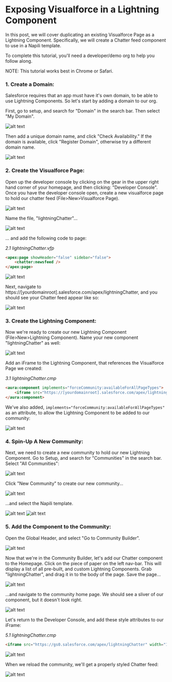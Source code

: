 # Exposing Visualforce in a Lightning Component

In this post, we will cover duplicating an existing Visualforce Page as a Lightning Component. Specifically, we will create a Chatter feed component to use in a Napili template.

To complete this tutorial, you'll need a developer/demo org to help you follow along.

NOTE: This tutorial works best in Chrome or Safari.

### 1. Create a Domain:

Salesforce requires that an app must have it's own domain, to be able to use Lightning Components. So let's start by adding a domain to our org.

First, go to setup, and search for "Domain" in the search bar. Then select "My Domain".

![alt text](https://s3-us-west-2.amazonaws.com/salesforcejeff/component2/1.png)

Then add a unique domain name, and click "Check Availability." If the domain is available, click "Register Domain", otherwise try a different domain name.

![alt text](https://s3-us-west-2.amazonaws.com/salesforcejeff/component2/2.png)

### 2. Create the Visualforce Page:

Open up the developer console by clicking on the gear in the upper right hand corner of your homepage, and then clicking: "Developer Console". Once you have the developer console open, create a new visualforce page to hold our chatter feed (File>New>Visualforce Page).

![alt text](https://s3-us-west-2.amazonaws.com/salesforcejeff/component1/1.png)

Name the file, "lightningChatter"...

![alt text](https://s3-us-west-2.amazonaws.com/salesforcejeff/component1/2.png)

... and add the following code to page:

*2.1 lightningChatter.vfp*

```html
<apex:page showHeader="false" sidebar="false">
    <chatter:newsfeed />
</apex:page>
```

![alt text](http://i.imgur.com/Zvx6Utf.jpg)

Next, navigate to https://[yourdomainroot].salesforce.com/apex/lightningChatter, and you should see your Chatter feed appear like so:

![alt text](https://s3-us-west-2.amazonaws.com/salesforcejeff/component1/3.2.png)

### 3. Create the Lightning Component:

Now we're ready to create our new Lightning Component (File>New>Lightning Component). Name your new component "lightningChatter" as well:

![alt text](https://s3-us-west-2.amazonaws.com/salesforcejeff/component1/4.png)

Add an iFrame to the Lightning Component, that references the Visualforce Page we created:

*3.1 lightningChatter.cmp*

```html
<aura:component implements="forceCommunity:availableForAllPageTypes">
    <iframe src="https://[yourdomainroot].salesforce.com/apex/lightningChatter"/>
</aura:component>
```

We've also added, ```implements="forceCommunity:availableForAllPageTypes"``` as an attribute, to allow the Lightning Component to be added to our community:

![alt text](https://s3-us-west-2.amazonaws.com/salesforcejeff/component1/6.png)

### 4. Spin-Up A New Community:

Next, we need to create a new community to hold our new Lightning Component. Go to Setup, and search for "Communities" in the search bar. Select "All Communities":

![alt text](https://s3-us-west-2.amazonaws.com/salesforcejeff/component1/7.png)

Click "New Community" to create our new community...

![alt text](https://s3-us-west-2.amazonaws.com/salesforcejeff/component1/8.png)

...and select the Napili template.

![alt text](https://s3-us-west-2.amazonaws.com/salesforcejeff/component1/9.png)
![alt text](https://s3-us-west-2.amazonaws.com/salesforcejeff/component1/10.png)

### 5. Add the Component to the Community:

Open the Global Header, and select "Go to Community Builder".

![alt text](https://s3-us-west-2.amazonaws.com/salesforcejeff/component1/11.png)

Now that we're in the Community Builder, let's add our Chatter component to the Homepage. Click on the piece of paper on the left nav-bar. This will display a list of all pre-built, and custom Lightning Components. Grab "lightningChatter", and drag it in to the body of the page. Save the page...

![alt text](https://s3-us-west-2.amazonaws.com/salesforcejeff/component1/13.png)

...and navigate to the community home page. We should see a sliver of our component, but it doesn't look right.

![alt text](https://s3-us-west-2.amazonaws.com/salesforcejeff/component1/14.png)

Let's return to the Developer Console, and add these style attributes to our iFrame:

*5.1 lightningChatter.cmp*

```html
<iframe src="https://gs0.salesforce.com/apex/lightningChatter" width="100%" height="1000px;" frameBorder="0"/>
````

![alt text](https://s3-us-west-2.amazonaws.com/salesforcejeff/component1/15.png)

When we reload the community, we'll get a properly styled Chatter feed:

![alt text](https://s3-us-west-2.amazonaws.com/salesforcejeff/component1/16.png)

